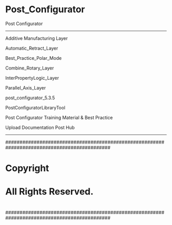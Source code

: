 # Post_Configurator
 Post Configurator
____

Additive Manufacturing Layer

Automatic_Retract_Layer

Best_Practice_Polar_Mode

Combine_Rotary_Layer

InterPropertyLogic_Layer

Parallel_Axis_Layer

post_configurator_5.3.5

PostConfiguratorLibraryTool

Post Configurator Training Material & Best Practice

Upload Documentation Post Hub

____
#############################################################################################
#
#	Copyright
#				All Rights Reserved.
#
#############################################################################################